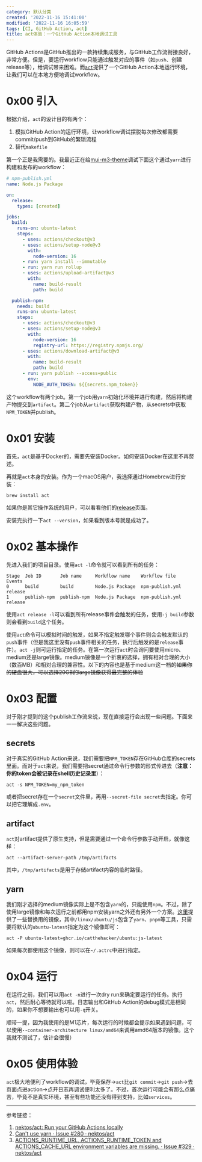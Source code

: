 ```yaml
---
category: 默认分类
created: '2022-11-16 15:41:00'
modified: '2022-11-16 16:05:59'
tags: [CI, GitHub Action, act]
title: act体验：一个GitHub Action本地调试工具
---
```


GitHub Actions是GitHub推出的一款持续集成服务，与GitHub工作流衔接良好，非常方便。但是，要运行workflow只能通过触发对应的事件（如`push`、创建release等），给调试带来困难。而[`act`][1]提供了一个GitHub Action本地运行环境，让我们可以在本地方便地调试workflow。

<!-- more -->

# 0x00 引入

根据介绍，`act`的设计目的有两个：

1. 模拟GitHub Action的运行环境，让workflow调试摆脱每次修改都需要commit/push到GitHub的繁琐流程
2. 替代`makefile`

第一个正是我需要的。我最近正在给[mui-m3-theme][2]调试下面这个通过`yarn`进行构建和发布的workflow：

```yaml
# npm-publish.yml
name: Node.js Package

on:
  release:
    types: [created]

jobs:
  build:
    runs-on: ubuntu-latest
    steps:
      - uses: actions/checkout@v3
      - uses: actions/setup-node@v3
        with:
          node-version: 16
      - run: yarn install --immutable
      - run: yarn run rollup
      - uses: actions/upload-artifact@v3
        with:
          name: build-result
          path: build

  publish-npm:
    needs: build
    runs-on: ubuntu-latest
    steps:
      - uses: actions/checkout@v3
      - uses: actions/setup-node@v3
        with:
          node-version: 16
          registry-url: https://registry.npmjs.org/
      - uses: actions/download-artifact@v3
        with:
          name: build-result
          path: build
      - run: yarn publish --access=public
        env:
          NODE_AUTH_TOKEN: ${{secrets.npm_token}}
```
这个workflow有两个job。第一个job用`yarn`初始化环境并进行构建，然后将构建产物提交到`artifact`。第二个job从`artifact`获取构建产物，从secrets中获取`NPM_TOKEN`并publish。

# 0x01 安装

首先，`act`是基于Docker的，需要先安装Docker。如何安装Docker在这里不再赘述。

再就是`act`本身的安装。作为一个macOS用户，我选择通过Homebrew进行安装：

```shell
brew install act
```

如果你是其它操作系统的用户，可以看看他们的[release][3]页面。

安装完执行一下`act --version`，如果看到版本号就是成功了。

# 0x02 基本操作

先进入我们的项目目录。使用`act -l`命令就可以看到所有的任务：

```
Stage  Job ID       Job name     Workflow name    Workflow file    Events 
0      build        build        Node.js Package  npm-publish.yml  release
1      publish-npm  publish-npm  Node.js Package  npm-publish.yml  release
```

使用`act release -l`可以看到所有release事件会触发的任务，使用`-j build`参数则会看到`build`这个任务。

使用`act`命令可以模拟时间的触发，如果不指定触发哪个事件则会会触发默认的`push`事件（但是我这里没有`push`事件相关的任务，执行后触发的是`release`事件）。`act -j`则可运行指定的任务。在第一次运行`act`时会询问要使用micro、medium还是large镜像。medium镜像是一个折衷的选择，拥有相对合理的大小（数百MB）和相对合理的兼容性。以下的内容也是基于medium这一档的~~如果你的硬盘很大，可以选择20GB的large镜像获得最完整的体验~~

# 0x03 配置

对于刚才提到的这个publish工作流来说，现在直接运行会出现一些问题。下面来一一解决这些问题。

## secrets

对于真实的GitHub Action来说，我们需要把`NPM_TOKEN`存在GitHub仓库的secrets里面。而对于`act`来说，我们需要把secret通过命令行参数的形式传进去（**注意：你的token会被记录在shell历史记录里**）：

```shell
act -s NPM_TOKEN=my_npm_token
```

或者把secret存在一个`secret`文件里，再用`--secret-file secret`去指定。你可以把它理解成`.env`。

## artifact

`act`对artifact提供了原生支持，但是需要通过一个命令行参数手动开启，就像这样：

```shell
act --artifact-server-path /tmp/artifacts
```

其中，`/tmp/artifacts`是用于存储artifact内容的临时路径。

## yarn

我们刚才选择的medium镜像实际上是不包含`yarn`的，只能使用`npm`。不过，除了使用large镜像和每次运行之前都用npm安装yarn之外还有另外一个方案。[这里][4]提供了一些替换用的镜像，其中`/linux/ubuntu/js`包含了`yarn`、`pnpm`等工具，只需要将默认的`ubuntu-latest`指定为这个镜像即可：

```shell
act -P ubuntu-latest=ghcr.io/catthehacker/ubuntu:js-latest
```

如果每次都使用这个镜像，则可以在`~/.actrc`中进行指定。

# 0x04 运行

在运行之前，我们可以用`act -n`进行一次dry run来确定要运行的任务。执行`act`，然后耐心等待就可以啦。日志输出和GitHub Action的debug模式是相同的，如果你不想要输出也可以用`-q`开关。

顺带一提，因为我使用的是M1芯片，每次运行的时候都会提示如果遇到问题，可以使用`--container-architecture linux/amd64`来调用amd64版本的镜像。这个我就不测试了，估计会很慢）

# 0x05 使用体验

`act`极大地便利了workflow的调试，毕竟保存->`act`比`git commit`->`git push`->去页面点进action->点开日志再调试便利太多了。不过，首次运行可能会有那么点痛苦，毕竟不是真实环境，甚至有些功能还没有得到支持，比如`services`。

---
参考链接：
1. [nektos/act: Run your GitHub Actions locally][5]
2. [Can't use yarn · Issue #280 · nektos/act][6]
3. [ACTIONS_RUNTIME_URL, ACTIONS_RUNTIME_TOKEN and ACTIONS_CACHE_URL environment variables are missing. · Issue #329 · nektos/act][7]


  [1]: https://github.com/nektos/act
  [2]: https://github.com/feightwywx/mui-m3-theme
  [3]: https://github.com/nektos/act/releases/latest
  [4]: https://github.com/catthehacker/docker_images/pkgs/container/ubuntu
  [5]: https://github.com/nektos/act
  [6]: https://github.com/nektos/act/issues/280
  [7]: https://github.com/nektos/act/issues/329